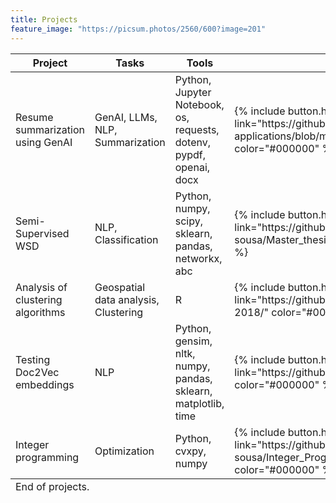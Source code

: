 ```yaml
---
title: Projects
feature_image: "https://picsum.photos/2560/600?image=201"
---
```

<head>
<title>Table with Buttons and Rules</title>
<style>
  table {
    width: 100%;
    border-collapse: collapse;
  }

  /* Top rule */
  table thead {
    border-top: 2px solid black;
  }

  /* Middle rule (between header and body) */
  table tbody {
    border-top: 1px solid black;
  }

  /* Bottom rule */
  table tfoot {
    border-top: 2px solid black; /* Can also be applied to tbody if no tfoot */
  }

  th, td {
    padding: 8px;
    text-align: left;
  }

  th {
    font-weight: bold;
  }

  .action-button {
    background-color: #4CAF50; /* Green */
    color: white;
    padding: 8px 12px;
    border: none;
    border-radius: 4px;
    cursor: pointer;
    font-size: 14px;
  }

  .action-button:hover {
    background-color: #45a049;
  }
</style>
</head>
<body>
 <table>
      <thead>
        <tr>
          <th><b>Project</b></th>
          <th><b>Tasks</b></th>
          <th><b>Tools</b></th>
          <th><b>Repository</b></th>
        </tr>
      </thead>
      <tbody>
      <tr>
          <td>Resume summarization using GenAI</td>
          <td>GenAI, LLMs, NLP, Summarization </td>
          <td>Python, Jupyter Notebook, os, requests, dotenv, pypdf, openai, docx</td>
          <td>{% include button.html text="GitHub" icon="github" link="https://github.com/samuel-sousa/LLM-applications/blob/main/resume_summarization.ipynb/" color="#000000" %}</td>
      </tr>
      <tr>
          <td>Semi-Supervised WSD</td>
          <td>NLP, Classification </td>
          <td>Python, numpy, scipy, sklearn, pandas, networkx, abc</td>
          <td>{% include button.html text="GitHub" icon="github" link="https://github.com/samuel-sousa/Master_thesis_experiments/" color="#000000" %}</td>
      </tr>
      <tr>
          <td>Analysis of clustering algorithms</td>
          <td>Geospatial data analysis, Clustering </td>
          <td>R</td>
          <td>{% include button.html text="GitHub" icon="github" link="https://github.com/samuel-sousa/Clei-Laclo-2018/" color="#000000" %}</td>
       </tr>
       <tr>
          <td>Testing Doc2Vec embeddings</td>
          <td>NLP</td>
          <td>Python, gensim, nltk, numpy, pandas, sklearn, matplotlib, time</td>
          <td>{% include button.html text="GitHub" icon="github" link="https://github.com/samuel-sousa/Doc2Vecs/" color="#000000" %}</td>
        </tr>
        <tr>
          <td>Integer programming</td>
          <td>Optimization</td>
          <td>Python, cvxpy, numpy</td>
          <td>{% include button.html text="GitHub" icon="github" link="https://github.com/samuel-sousa/Integer_Programming_CVXPY/" color="#000000" %}</td>
        </tr>
      </tbody>
    <tfoot>
      <tr>
        <td colspan="4">End of projects.</td>
      </tr>
    </tfoot>
  </table>
</body>